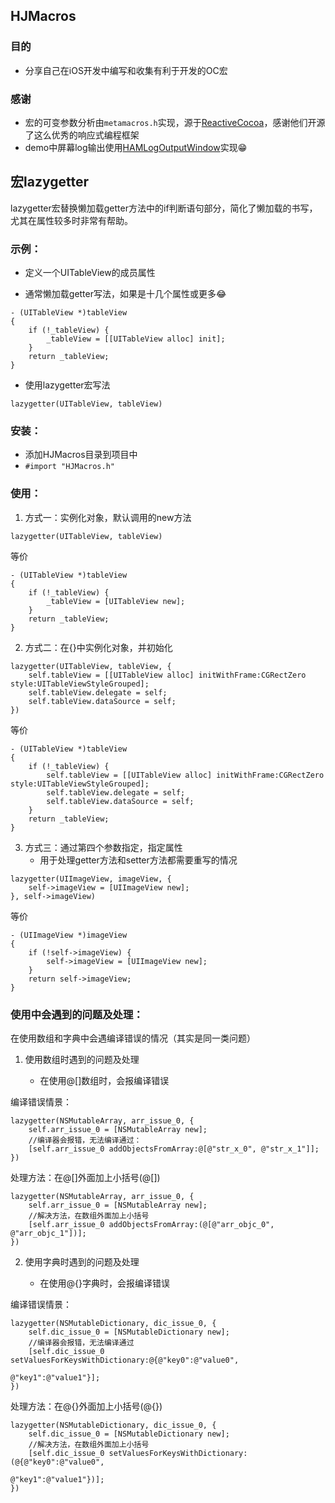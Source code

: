 ## HJMacros

### 目的
- 分享自己在iOS开发中编写和收集有利于开发的OC宏

### 感谢
- 宏的可变参数分析由`metamacros.h`实现，源于[ReactiveCocoa](https://github.com/ReactiveCocoa/ReactiveCocoa)，感谢他们开源了这么优秀的响应式编程框架
- demo中屏幕log输出使用[HAMLogOutputWindow](https://github.com/DaiYue/HAMLogOutputWindow)实现😁

## 宏lazygetter
lazygetter宏替换懒加载getter方法中的if判断语句部分，简化了懒加载的书写，尤其在属性较多时非常有帮助。

### 示例：

- 定义一个UITableView的成员属性

- 通常懒加载getter写法，如果是十几个属性或更多😂

```
- (UITableView *)tableView
{
    if (!_tableView) {
        _tableView = [[UITableView alloc] init];
    }
    return _tableView;
}
``` 
- 使用lazygetter宏写法

```
lazygetter(UITableView, tableView)
```

### 安装：

- 添加HJMacros目录到项目中
- `#import "HJMacros.h"`

### 使用：

1. 方式一：实例化对象，默认调用的new方法
    
```
lazygetter(UITableView, tableView)
```
等价

```
- (UITableView *)tableView
{
    if (!_tableView) {
        _tableView = [UITableView new];
    }
    return _tableView;
}
```

2. 方式二：在{}中实例化对象，并初始化


```
lazygetter(UITableView, tableView, {
    self.tableView = [[UITableView alloc] initWithFrame:CGRectZero style:UITableViewStyleGrouped];
    self.tableView.delegate = self;
    self.tableView.dataSource = self;
})
```

等价

```
- (UITableView *)tableView
{
    if (!_tableView) {
        self.tableView = [[UITableView alloc] initWithFrame:CGRectZero style:UITableViewStyleGrouped];
        self.tableView.delegate = self;
        self.tableView.dataSource = self;
    }
    return _tableView;
}
```

3. 方式三：通过第四个参数指定，指定属性
    - 用于处理getter方法和setter方法都需要重写的情况


```
lazygetter(UIImageView, imageView, {
    self->imageView = [UIImageView new];
}, self->imageView)
```

等价

```
- (UIImageView *)imageView
{
    if (!self->imageView) {
        self->imageView = [UIImageView new];
    }
    return self->imageView;
}
```
### 使用中会遇到的问题及处理：

在使用数组和字典中会遇编译错误的情况（其实是同一类问题）

1. 使用数组时遇到的问题及处理

    - 在使用@[]数组时，会报编译错误

编译错误情景：
```
lazygetter(NSMutableArray, arr_issue_0, {
    self.arr_issue_0 = [NSMutableArray new];
    //编译器会报错，无法编译通过：
    [self.arr_issue_0 addObjectsFromArray:@[@"str_x_0", @"str_x_1"]];
})
```
处理方法：在@[]外面加上小括号(@[])

```
lazygetter(NSMutableArray, arr_issue_0, {
    self.arr_issue_0 = [NSMutableArray new];
    //解决方法，在数组外面加上小括号
    [self.arr_issue_0 addObjectsFromArray:(@[@"arr_objc_0", @"arr_objc_1"])];
})
```


2. 使用字典时遇到的问题及处理
    
    - 在使用@{}字典时，会报编译错误

编译错误情景：

```
lazygetter(NSMutableDictionary, dic_issue_0, {
    self.dic_issue_0 = [NSMutableDictionary new];
    //编译器会报错，无法编译通过
    [self.dic_issue_0 setValuesForKeysWithDictionary:@{@"key0":@"value0",
                                                        @"key1":@"value1"}];
})

```

处理方法：在@{}外面加上小括号(@{})

```
lazygetter(NSMutableDictionary, dic_issue_0, {
    self.dic_issue_0 = [NSMutableDictionary new];
    //解决方法，在数组外面加上小括号
    [self.dic_issue_0 setValuesForKeysWithDictionary:(@{@"key0":@"value0",
                                                        @"key1":@"value1"})];
})
```

